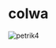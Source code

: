 # colwa
![petrik4](https://user-images.githubusercontent.com/37924597/215039142-1a51b2fb-21a9-46c4-83ab-0deca97de52d.jpg)
